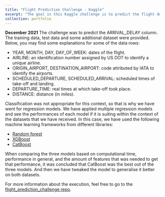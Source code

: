 ```yaml
---
title: "Flight Prediction Challenge - Kaggle"
excerpt: "The goal in this Kaggle challenge is to predict the flight delays in the month July. Submissions were evaluated by using the Mean Squared Error (MSE) of the actual values minus the predicted arrival delay values of the machine learning model."
collection: portfolio
---
```

**December 2021**
The challenge was to predict the ARRIVAL_DELAY column. The training data, test data and some additional dataset were provided. Below, you may find some explanations for some of the data rows:

* YEAR, MONTH, DAY, DAY_OF_WEEK: dates of the flight.
* AIRLINE: an identification number assigned by US DOT to identify a unique airline.
* ORIGIN_AIRPORT, DESTINATION_AIRPORT: code attributed by IATA to identify the airports.
* SCHEDULED_DEPARTURE, SCHEDULED_ARRIVAL: scheduled times of take-off and landing.
* DEPARTURE_TIME: real times at which take-off took place.
* DISTANCE: distance (in miles).

Classification was not appropriate for this context, so that is why we have went for regression models. We have applied multiple regression models and see the performances of each model if it is suiting within the context of the datasets that we have received. In this case, we have used the following machine learning frameworks from different libraries: 

* [Random forest](https://scikit-learn.org/stable/modules/generated/sklearn.ensemble.RandomForestRegressor.html)
* [XGBoost](https://xgboost.readthedocs.io/en/stable/python/python_api.html)
* [CatBoost](https://catboost.ai/en/docs/concepts/python-reference_catboostregressor)

When comparing the three models based on computational time, performance in general, and the amount of features that was needed to get that performance, it was concluded that CatBoost was the best out of the three models. And then we have tweaked the model to generalise it better on both datasets. 

For more information about the execution, feel free to go to the [flight_prediction_challenge repo](https://github.com/Rchou97/flight_prediction_challenge). 